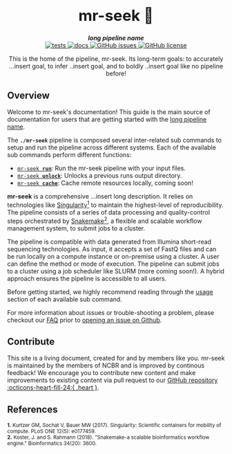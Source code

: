 <div align="center">

  <h1 style="font-size: 250%">mr-seek 🔬</h1>

  <b><i>long pipeline name</i></b><br> 
  <a href="https://github.com/OpenOmics/mr-seek/actions/workflows/main.yaml">
    <img alt="tests" src="https://github.com/OpenOmics/mr-seek/workflows/tests/badge.svg">
  </a>
  <a href="https://github.com/OpenOmics/mr-seek/actions/workflows/docs.yml">
    <img alt="docs" src="https://github.com/OpenOmics/mr-seek/workflows/docs/badge.svg">
  </a>
  <a href="https://github.com/OpenOmics/mr-seek/issues">
    <img alt="GitHub issues" src="https://img.shields.io/github/issues/OpenOmics/mr-seek?color=brightgreen">
  </a>
  <a href="https://github.com/OpenOmics/mr-seek/blob/main/LICENSE">
    <img alt="GitHub license" src="https://img.shields.io/github/license/OpenOmics/mr-seek">
  </a>

  <p>
    This is the home of the pipeline, mr-seek. Its long-term goals: to accurately ...insert goal, to infer ..insert goal, and to boldly ..insert goal like no pipeline before!
  </p>

</div>  


## Overview
Welcome to mr-seek's documentation! This guide is the main source of documentation for users that are getting started with the [long pipeline name](https://github.com/OpenOmics/mr-seek/). 

The **`./mr-seek`** pipeline is composed several inter-related sub commands to setup and run the pipeline across different systems. Each of the available sub commands perform different functions: 

 * [<code>mr-seek <b>run</b></code>](usage/run.md): Run the mr-seek pipeline with your input files.
 * [<code>mr-seek <b>unlock</b></code>](usage/unlock.md): Unlocks a previous runs output directory.
 * [<code>mr-seek <b>cache</b></code>](usage/cache.md): Cache remote resources locally, coming soon!

**mr-seek** is a comprehensive ...insert long description. It relies on technologies like [Singularity<sup>1</sup>](https://singularity.lbl.gov/) to maintain the highest-level of reproducibility. The pipeline consists of a series of data processing and quality-control steps orchestrated by [Snakemake<sup>2</sup>](https://snakemake.readthedocs.io/en/stable/), a flexible and scalable workflow management system, to submit jobs to a cluster.

The pipeline is compatible with data generated from Illumina short-read sequencing technologies. As input, it accepts a set of FastQ files and can be run locally on a compute instance or on-premise using a cluster. A user can define the method or mode of execution. The pipeline can submit jobs to a cluster using a job scheduler like SLURM (more coming soon!). A hybrid approach ensures the pipeline is accessible to all users.

Before getting started, we highly recommend reading through the [usage](usage/run.md) section of each available sub command.

For more information about issues or trouble-shooting a problem, please checkout our [FAQ](faq/questions.md) prior to [opening an issue on Github](https://github.com/OpenOmics/mr-seek/issues).

## Contribute 

This site is a living document, created for and by members like you. mr-seek is maintained by the members of NCBR and is improved by continous feedback! We encourage you to contribute new content and make improvements to existing content via pull request to our [GitHub repository :octicons-heart-fill-24:{ .heart }](https://github.com/OpenOmics/mr-seek).


## References
<sup>**1.**  Kurtzer GM, Sochat V, Bauer MW (2017). Singularity: Scientific containers for mobility of compute. PLoS ONE 12(5): e0177459.</sup>  
<sup>**2.**  Koster, J. and S. Rahmann (2018). "Snakemake-a scalable bioinformatics workflow engine." Bioinformatics 34(20): 3600.</sup>  
